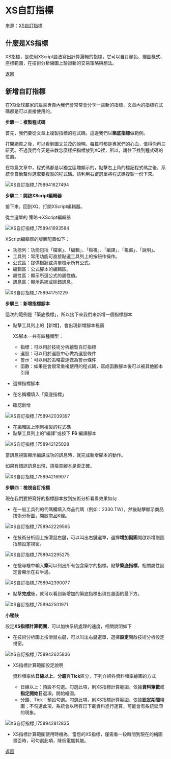 # XS自訂指標

來源：[XS自訂指標](https://www.xq.com.tw/lesson/indicator/)

## 什麼是XS指標

XS指標，是使用XScript語法寫出計算邏輯的指標，它可以自訂顏色、繪圖樣式、座標範圍，在技術分析線圖上驗證新的交易策略與想法。

[返回](#xs自訂指標)

## 新增自訂指標

在XQ全球贏家的臉書專頁內我們會常常會分享一些新的指標，文章內的指標程式碼都是可以直接使用的。

**步驟一：複製程式碼**

首先，我們要從文章上複製指標的程式碼。這邊我們以**築底指標**做範例。

打開網頁之後，可以看到圖文並茂的說明。每篇可都是專家們的心血，值得你再三研究。不過我們今天是來教怎麼樣把指標放到XQ裡，所以，請往下找到程式碼的位置。

在每篇文章中，程式碼都是以獨立區塊顯示的，點擊右上角的標記程式碼之後，系統會自動幫你選取要複製的程式碼。請利用右鍵選單將程式碼複製一份下來。

<!-- ![XS自訂指標_1758941627494](image/XS自訂指標/1758941627494.png) -->
![XS自訂指標_1758941627494](https://github.com/shctw/shcxs/blob/main/image/XS%E8%87%AA%E8%A8%82%E6%8C%87%E6%A8%99/1758941627494.png)

**步驟二：開啟XScript編輯器**

接下來，回到XQ、打開XScript編輯器。

從主選單的 策略→XScript編輯器

<!-- ![XS自訂指標_1758941693584](image/XS自訂指標/1758941693584.png) -->
![XS自訂指標_1758941693584](https://github.com/shctw/shcxs/blob/main/image/XS%E8%87%AA%E8%A8%82%E6%8C%87%E6%A8%99/1758941693584.png)

XScript編輯器的版面配置如下：

- 功能列：功能包括「檔案」、「編輯」、「檢視」、「編譯」、「視窗」、「說明」。
- 工具列：常用功能可直接點選工具列上的按鈕作操作。
- 公式區：提供樹狀或清單檢示所有公式。
- 編輯區：公式腳本的編輯區。
- 屬性區：顯示所選公式的屬性值。
- 訊息區：顯示系統或除錯訊息。

<!-- ![XS自訂指標_1758941751229](image/XS自訂指標/1758941751229.png) -->
![XS自訂指標_1758941751229](https://github.com/shctw/shcxs/blob/main/image/XS%E8%87%AA%E8%A8%82%E6%8C%87%E6%A8%99/1758941751229.png)

**步驟三：新增指標腳本**

這次的範例是「築底換標」，所以接下來我們來新增一個指標腳本

- 點擊工具列上的【新增】，會出現新增腳本視窗

  XS腳本一共有四種類型：
  - 指標：可以用於技術分析繪製自訂指標
  - 選股：可以用於選股中心做為選股條件
  - 警示：可以用於策略雷達做為警示條件
  - 函數：如果是會很常重複使用的程式碼，寫成函數腳本後可以被其他腳本引用

- 選擇指標腳本
- 在名稱欄填入「築底指標」
- 確認新增

<!-- ![XS自訂指標_1758942039397](image/XS自訂指標/1758942039397.png) -->
![XS自訂指標_1758942039397](https://github.com/shctw/shcxs/blob/main/image/XS%E8%87%AA%E8%A8%82%E6%8C%87%E6%A8%99/1758942039397.png)

- 在編輯區上剛剛複製的程式碼
- 點擊工具列上的"編譯"或按下 **F6** 編譯腳本

<!-- ![XS自訂指標_1758942125028](image/XS自訂指標/1758942125028.png) -->
![XS自訂指標_1758942125028](https://github.com/shctw/shcxs/blob/main/image/XS%E8%87%AA%E8%A8%82%E6%8C%87%E6%A8%99/1758942125028.png)

當訊息視窗顯示編譯成功的訊息時，就完成新增腳本的動作。

如果有錯誤訊息出現，請檢查腳本是否正確。

<!-- ![XS自訂指標_1758942169077](image/XS自訂指標/1758942169077.png) -->
![XS自訂指標_1758942169077](https://github.com/shctw/shcxs/blob/main/image/XS%E8%87%AA%E8%A8%82%E6%8C%87%E6%A8%99/1758942169077.png)

**步驟四：檢視自訂指標**

現在我們要把寫好的指標腳本放到技術分析看看效果如何

- 在一般工具列的代碼欄填入商品代碼（例如：2330.TW），然後點擊顯示商品技術分析圖，開啟商品K線。

<!-- ![XS自訂指標_1758942229565](image/XS自訂指標/1758942229565.png) -->
![XS自訂指標_1758942229565](https://github.com/shctw/shcxs/blob/main/image/XS%E8%87%AA%E8%A8%82%E6%8C%87%E6%A8%99/1758942229565.png)

- 在技術分析圖上按滑鼠右鍵，可以叫出右鍵選單，選擇**增加副圖**開啟新增副圖指標設定視窗。

<!-- ![XS自訂指標_1758942295275](image/XS自訂指標/1758942295275.png) -->
![XS自訂指標_1758942295275](https://github.com/shctw/shcxs/blob/main/image/XS%E8%87%AA%E8%A8%82%E6%8C%87%E6%A8%99/1758942295275.png)

- 在搜尋框中輸入**築**可以列出所有包含築字的指標。點擊**築底指標**，相關屬性設定會顯示在右半邊。

<!-- ![XS自訂指標_1758942390077](image/XS自訂指標/1758942390077.png) -->
![XS自訂指標_1758942390077](https://github.com/shctw/shcxs/blob/main/image/XS%E8%87%AA%E8%A8%82%E6%8C%87%E6%A8%99/1758942390077.png)

- 點擊**完成**後，就可以看到新增加的築底指標出現在畫面的最下方。

<!-- ![XS自訂指標_1758942501971](image/XS自訂指標/1758942501971.png) -->
![XS自訂指標_1758942501971](https://github.com/shctw/shcxs/blob/main/image/XS%E8%87%AA%E8%A8%82%E6%8C%87%E6%A8%99/1758942501971.png)

**小秘訣**

設定**XS指標計算範圍**，可以加快系統處理的速度，相關說明如下

- 在技術分析圖上按滑鼠右鍵，可以叫出右鍵選單，選擇**設定**開啟技術分析設定視窗。

<!-- ![XS自訂指標_1758942625836](image/XS自訂指標/1758942625836.png) -->
![XS自訂指標_1758942625836](https://github.com/shctw/shcxs/blob/main/image/XS%E8%87%AA%E8%A8%82%E6%8C%87%E6%A8%99/1758942625836.png)

- XS指標計算範圍設定說明
  
  資料頻率依**日線以上**、**分鐘**與**Tick**區分，下列介紹各資料頻率繪圖的方式

  - 日線以上：預設不勾選。勾選此項，則XS指標計算範圍，依據**資料筆數**或**指定開始日**選項，開始繪圖。
  - 分鐘、Tick：預設勾選。勾選此項，則XS指標計算範圍，依據**設定期間**繪圖；不勾選此項，系統會以所有已下載資料進行運算，可能會有系統延滯的現象。

<!-- ![XS自訂指標_1758942812835](image/XS自訂指標/1758942812835.png) -->
![XS自訂指標_1758942812835](https://github.com/shctw/shcxs/blob/main/image/XS%E8%87%AA%E8%A8%82%E6%8C%87%E6%A8%99/1758942812835.png)

- XS指標計算範圍使用時機為，當您的XS指標，僅需看一段時間到現在的繪圖畫面時，可勾選此項，降低電腦耗能。

[返回](#xs自訂指標)
